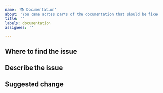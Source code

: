 ```yaml
---
name: '📚 Documentation'
about: 'You came across parts of the documentation that should be fixed'
title: ''
labels: documentation
assignees: ''

---
```


<!--
Thanks for reporting an issue in the documentation.

Before opening a new issue, please make sure that we do not have any duplicates already open. You can ensure this by searching the issue list for this repository. If there is a duplicate, please close your issue and add a comment to the existing issue instead.
-->

## Where to find the issue
<!-- Be as specific as possible by naming the document, page, and ideally paragraph. -->

## Describe the issue
<!-- Please let us know what exactly is the issue with that part of the documentation -->

## Suggested change
<!-- If you have ideas on how to fix this issue, please note them here, or consider creating a Pull Request -->
